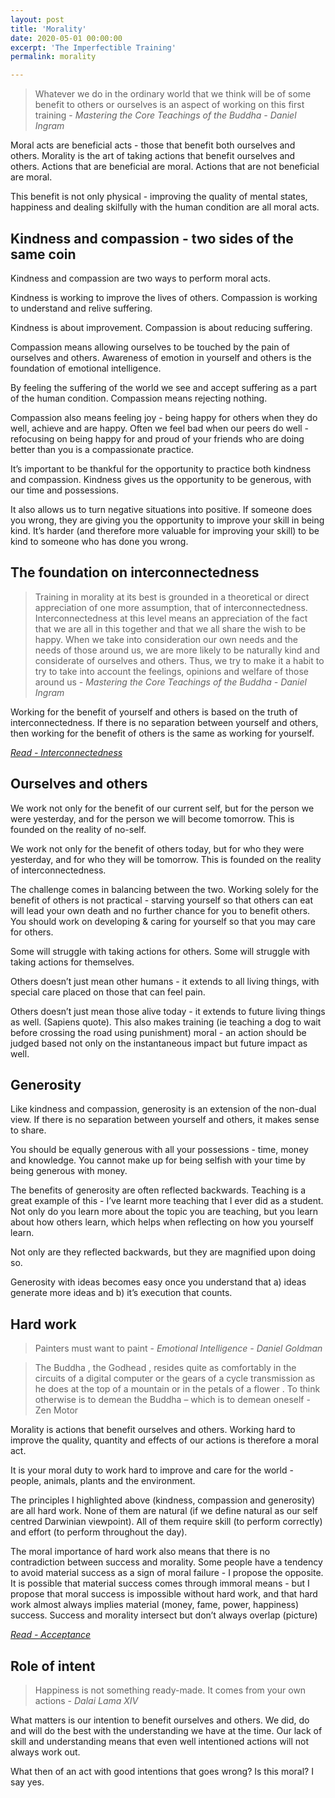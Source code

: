 ```yaml
---
layout: post
title: 'Morality'
date: 2020-05-01 00:00:00
excerpt: 'The Imperfectible Training'
permalink: morality

---
```


> Whatever we do in the ordinary world that we think will be of some benefit to others or ourselves is an aspect of working on this first training - *Mastering the Core Teachings of the Buddha - Daniel Ingram*

Moral acts are beneficial acts - those that benefit both ourselves and others.  Morality is the art of taking actions that benefit ourselves and others.  Actions that are beneficial are moral.  Actions that are not beneficial are moral.

This benefit is not only physical - improving the quality of mental states, happiness and dealing skilfully with the human condition are all moral acts.

## Kindness and compassion - two sides of the same coin

Kindness and compassion are two ways to perform moral acts.

Kindness is working to improve the lives of others.  Compassion is working to understand and relive suffering.

Kindness is about improvement.  Compassion is about reducing suffering.

Compassion means allowing ourselves to be touched by the pain of ourselves and others.  Awareness of emotion in yourself and others is the foundation of emotional intelligence.

By feeling the suffering of the world we see and accept suffering as a part of the human condition.  Compassion means rejecting nothing.

Compassion also means feeling joy - being happy for others when they do well, achieve and are happy.  Often we feel bad when our peers do well - refocusing on being happy for and proud of your friends who are doing better than you is a compassionate practice.

It’s important to be thankful for the opportunity to practice both kindness and compassion.  Kindness gives us the opportunity to be generous, with our time and possessions.

It also allows us to turn negative situations into positive.  If someone does you wrong, they are giving you the opportunity to improve your skill in being kind.  It’s harder (and therefore more valuable for improving your skill) to be kind to someone who has done you wrong.

## The foundation on interconnectedness

> Training in morality at its best is grounded in a theoretical or direct appreciation of one more assumption, that of interconnectedness. Interconnectedness at this level means an appreciation of the fact that we are all in this together and that we all share the wish to be happy. When we take into consideration our own needs and the needs of those around us, we are more likely to be naturally kind and considerate of ourselves and others. Thus, we try to make it a habit to try to take into account the feelings, opinions and welfare of those around us - *Mastering the Core Teachings of the Buddha - Daniel Ingram*

Working for the benefit of yourself and others is based on the truth of interconnectedness. If there is no separation between yourself and others, then working for the benefit of others is the same as working for yourself.

*[Read - Interconnectedness]()*


## Ourselves and others

We work not only for the benefit of our current self, but for the person we were yesterday, and for the person we will become tomorrow.  This is founded on the reality of no-self.

We work not only for the benefit of others today, but for who they were yesterday, and for who they will be tomorrow.  This is founded on the reality of interconnectedness.

The challenge comes in balancing between the two.  Working solely for the benefit of others is not practical - starving yourself so that others can eat will lead your own death and no further chance for you to benefit others.  You should work on developing & caring for yourself so that you may care for others.

Some will struggle with taking actions for others.  Some will struggle with taking actions for themselves.

Others doesn’t just mean other humans - it extends to all living things, with special care placed on those that can feel pain.

Others doesn’t just mean those alive today - it extends to future living things as well.  (Sapiens quote).  This also makes training (ie teaching a dog to wait before crossing the road using punishment) moral - an action should be judged based not only on the instantaneous impact but future impact as well.

## Generosity

Like kindness and compassion, generosity is an extension of the non-dual view.  If there is no separation between yourself and others, it makes sense to share.

You should be equally generous with all your possessions - time, money and knowledge.  You cannot make up for being selfish with your time by being generous with money.

The benefits of generosity are often reflected backwards.  Teaching is a great example of this - I’ve learnt more teaching that I ever did as a student.  Not only do you learn more about the topic you are teaching, but you learn about how others learn, which helps when reflecting on how you yourself learn.

Not only are they reflected backwards, but they are magnified upon doing so.

Generosity with ideas becomes easy once you understand that a) ideas generate more ideas and b) it’s execution that counts.

## Hard work

> Painters must want to paint - *Emotional Intelligence - Daniel Goldman*

> The Buddha , the Godhead , resides quite as comfortably in the circuits of a digital computer or the gears of a cycle transmission as he does at the top of a mountain or in the petals of a flower . To think otherwise is to demean the Buddha – which is to demean oneself - Zen Motor

Morality is actions that benefit ourselves and others.  Working hard to improve the quality, quantity and effects of our actions is therefore a moral act.

It is your moral duty to work hard to improve and care for the world - people, animals, plants and the environment.

The principles I highlighted above (kindness, compassion and generosity) are all hard work.  None of them are natural (if we define natural as our self centred Darwinian viewpoint).  All of them require skill (to perform correctly) and effort (to perform throughout the day).

The moral importance of hard work also means that there is no contradiction between success and morality.  Some people have a tendency to avoid material success as a sign of moral failure - I propose the opposite.  It is possible that material success comes through immoral means - but I propose that moral success is impossible without hard work, and that hard work almost always implies material (money, fame, power, happiness) success.  Success and morality intersect but don’t always overlap (picture)

*[Read - Acceptance]()*

## Role of intent

> Happiness is not something ready-made. It comes from your own actions - *Dalai Lama XIV*

What matters is our intention to benefit ourselves and others.  We did, do and will do the best with the understanding we have at the time.  Our lack of skill and understanding means that even well intentioned actions will not always work out.

What then of an act with good intentions that goes wrong?  Is this moral?  I say yes.
